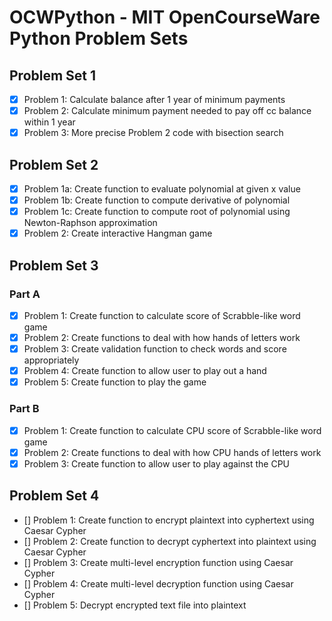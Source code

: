 # OCWPython - MIT OpenCourseWare Python Problem Sets

## Problem Set 1
- [x] Problem 1: Calculate balance after 1 year of minimum payments
- [x] Problem 2: Calculate minimum payment needed to pay off cc balance within 1 year
- [x] Problem 3: More precise Problem 2 code with bisection search

## Problem Set 2
- [x] Problem 1a: Create function to evaluate polynomial at given x value
- [x] Problem 1b: Create function to compute derivative of polynomial
- [x] Problem 1c: Create function to compute root of polynomial using Newton-Raphson approximation
- [x] Problem 2: Create interactive Hangman game

## Problem Set 3
### Part A
- [x] Problem 1: Create function to calculate score of Scrabble-like word game
- [x] Problem 2: Create functions to deal with how hands of letters work
- [x] Problem 3: Create validation function to check words and score appropriately
- [x] Problem 4: Create function to allow user to play out a hand
- [x] Problem 5: Create function to play the game
### Part B
- [x] Problem 1: Create function to calculate CPU  score of Scrabble-like word game
- [x] Problem 2: Create functions to deal with how CPU hands of letters work
- [x] Problem 3: Create function to allow user to play against the CPU

## Problem Set 4
 - [] Problem 1: Create function to encrypt plaintext into cyphertext using Caesar Cypher
 - [] Problem 2: Create function to decrypt cyphertext into plaintext using Caesar Cypher
 - [] Problem 3: Create multi-level encryption function using Caesar Cypher
 - [] Problem 4: Create multi-level decryption function using Caesar Cypher
 - [] Problem 5: Decrypt encrypted text file into plaintext